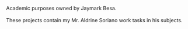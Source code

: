 Academic purposes owned by Jaymark Besa. <br><br>
These projects contain my Mr. Aldrine Soriano work tasks in his subjects.
